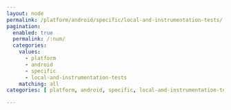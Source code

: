```yaml
---
layout: node
permalink: /platform/android/specific/local-and-instrumentation-tests/
pagination: 
  enabled: true
  permalink: /:num/
  categories:
    values:
      - platform
      - android
      - specific
      - local-and-instrumentation-tests
    matching: all
categories: [ platform, android, specific, local-and-instrumentation-tests]

---
```


